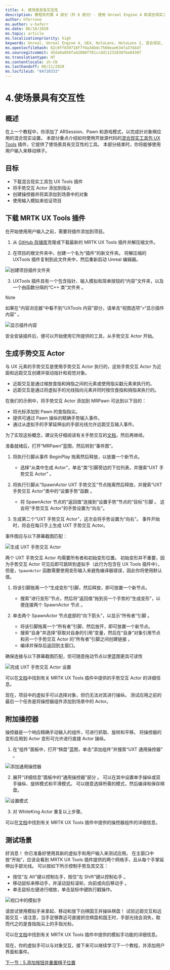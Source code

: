 ```yaml
---
title: 4. 使场景具有交互性
description: 教程系列第 4 部分（共 6 部分）- 使用 Unreal Engine 4 和混合现实工具包 UX Tools 插件构建一款简单的象棋应用
author: hferrone
ms.author: v-haferr
ms.date: 06/10/2020
ms.topic: article
ms.localizationpriority: high
keywords: Unreal, Unreal Engine 4, UE4, HoloLens, HoloLens 2, 混合现实, 教程, 入门, mrtk, uxt, UX Tools, 文档
ms.openlocfilehash: 62c0ff839718f7fda34bdc7560eae634fa37d44f
ms.sourcegitcommit: 45da0a056fa42088ff81ccdd11232830fbe8430f
ms.translationtype: HT
ms.contentlocale: zh-CN
ms.lasthandoff: 06/11/2020
ms.locfileid: "84720333"
---
```

# <a name="4-making-your-scene-interactive"></a>4.使场景具有交互性

## <a name="overview"></a>概述

在上一个教程中，你添加了 ARSession、Pawn 和游戏模式，以完成针对象棋应用的混合现实设置。 本部分重点介绍如何使用开放源代码的[混合现实工具包 UX Tools](https://github.com/microsoft/MixedReality-UXTools-Unreal) 插件，它提供了使场景具有交互性的工具。 本部分结束时，你将能够使用用户输入来移动棋子。 

## <a name="objectives"></a>目标

* 下载混合现实工具包 UX Tools 插件 
* 将手势交互 Actor 添加到指尖
* 创建操控器并将其添加到场景中的对象
* 使用输入模拟来验证项目

## <a name="downloading-the-mrtk-ux-tools-plugin"></a>下载 MRTK UX Tools 插件
在开始使用用户输入之前，需要将插件添加到项目。

1.  从 [GitHub 存储库](https://github.com/microsoft/MixedReality-UXTools-Unreal/releases)克隆或下载最新的 MRTK UX Tools 插件并解压缩文件。

2.  在项目的根文件夹中，创建一个名为“插件”的新文件夹。 将解压缩的 UXTools 插件复制到此文件夹中，然后重新启动 Unreal 编辑器。 

![创建项目插件文件夹](images/unreal-uxt/4-plugins.PNG)

3.  UXTools 插件具有一个包含指针、输入模拟和简单按钮的“内容”文件夹，以及一个由函数分隔的“C++ 类”文件夹  。  

> [!NOTE]
> 如果在“内容浏览器”中看不到“UXTools 内容”部分，请单击“视图选项”>“显示插件内容”  。 

![显示插件内容](images/unreal-uxt/4-showplugincontent.PNG)

安全安装插件后，便可以开始使用它所提供的工具，从手势交互 Actor 开始。

## <a name="spawning-hand-interaction-actors"></a>生成手势交互 Actor
与 UX 元素的手势交互是使用手势交互 Actor 执行的，这些手势交互 Actor 为近距和远距交互创建并驱动指针和视觉对象。
- 近距交互是通过缩放食指和拇指之间的元素或使用指尖戳元素来执行的。 
- 远距交互是通过将虚拟手的光线指向元素并同时按住食指和拇指来执行的。

在我们的示例中，将手势交互 Actor 添加到 MRPawn 可达到以下目的：
- 将光标添加到 Pawn 的食指指尖。
- 提供可通过 Pawn 操纵的精确手势输入事件。
- 通过从虚拟手的手掌延伸出的手部光线允许远距交互输入事件。

为了实现这些概念，建议先仔细阅读有关手势交互的[文档](https://github.com/microsoft/MixedReality-UXTools-Unreal/blob/public/0.8.x/Docs/HandInteraction.md)，然后再继续。 

准备就绪后，打开“MRPawn”蓝图，然后转到“事件图”。 

1. 将执行引脚从事件 BeginPlay 拖离然后释放，以放置一个新节点。 
    * 选择“从类中生成 Actor”，单击“类”引脚旁边的下拉列表，并搜索“UXT 手势交互 Actor”  。 

2. 将执行引脚从“SpawnActor UXT 手势交互”节点拖离然后释放，并搜索“UXT 手势交互 Actor”类中的“设置手势”函数  。 
    * 将 SpawnActor 节点的“返回值”连接到“设置手势”节点的“目标”引脚   。 这会将“手势交互 Actor”的手势设置为“向左”。 

3. 生成第二个“UXT 手势交互 Actor”，这次会将手势设置为“向右”。 事件开始时，将会在每只手上生成 UXT 手势交互 Actor。 

事件图应与以下屏幕截图匹配：

![生成 UXT 手势交互 Actor](images/unreal-uxt/4-spawnactor.PNG)

两个 UXT 手势交互 Actor 均需要所有者和初始变形位置。 初始变形并不重要，因为手势交互 Actor 可见后即可跳转到虚拟手（此行为包含在 UX Tools 插件中）。 但是，`SpawnActor` 函数需要使用变形输入来避免编译器错误，因此你将使用默认值。 

1. 将该引脚拖离一个“生成变形”引脚，然后释放，即可放置一个新节点。 
    * 搜索“进行变形”节点，然后将“返回值”拖到另一个手势的“生成变形”，以便连接两个 SpawnActor 节点   。 

3.  单击两个 SpawnActor 节点底部的“向下箭头”，以显示“所有者”引脚  。    
    * 将该引脚拖离一个“所有者”引脚，然后放开，即可放置一个新节点。 
    * 搜索“自身”并选择“获取对自身的引用”变量，然后在“自身”对象引用节点和另一个手势交互 Actor 的“所有者”引脚之间创建链接   。 
    * 编译并保存后返回到主窗口。 

确保连接与以下屏幕截图匹配，但可随意拖动节点以使蓝图更具可读性

![完成 UXT 手势交互 Actor 设置](images/unreal-uxt/4-fingerptrs.PNG) 

可以在[文档](https://microsoft.github.io/MixedReality-UXTools-Unreal/version/public/0.8.x/Docs/HandInteraction.html)中找到有关 MRTK UX Tools 插件中提供的手势交互 Actor 的详细信息。

现在，项目中的虚拟手可以选择对象，但仍无法对其进行操纵。 测试应用之前的最后一个任务是将操控器组件添加到场景中的 Actor。

## <a name="attaching-manipulators"></a>附加操控器

操控器是一个响应精确手动输入的组件，可进行抓取、旋转和平移。 将操控器的变形应用到 Actor 变形可允许进行直接 Actor 操纵。 

1. 在“组件”面板中，打开“棋盘”蓝图，单击“添加组件”并搜索“UXT 通用操控器”   。

![添加通用操控器](images/unreal-uxt/4-addmanip.PNG)

2. 展开“详细信息”面板中的“通用操控器”部分 。 可以在其中设置单手操纵或双手操纵、旋转模式和平滑模式。 可以随意选择所需的模式，然后编译和保存棋盘。 

![设置模式](images/unreal-uxt/4-setrotmode.PNG)

3. 对 WhiteKing Actor 重复以上步骤。

可以在[文档](https://microsoft.github.io/MixedReality-UXTools-Unreal/version/public/0.8.x/Docs/Manipulator.html)中找到有关 MRTK UX Tools 插件中提供的操控器组件的详细信息。

## <a name="testing-the-scene"></a>测试场景
好消息！ 你已准备好使用其新的虚拟手和用户输入来测试应用。 在主窗口中按“开始”，应该会看到 MRTK UX Tools 插件提供的两个网格手，且从每个手掌延伸出手部光线。 可以按如下所示控制手势及其交互：
- 按住“左 Alt”键以控制左手，按住“左 Shift”键以控制右手   。 
- 移动鼠标来移动手，并滚动鼠标滚轮，向前或向后移动手  。 
- 单击鼠标左键进行缩放，单击鼠标中键执行戳操作。 

![视口中的模拟手](images/unreal-uxt/4-handsim.PNG)

请尝试使用模拟手来拿起、移动和放下白棋国王并操纵棋盘！ 试验近距交互和远距交互 - 请注意，当手足够靠近可直接抓住棋盘和国王时，手部光线会消失，取而代之的是食指指尖上的手指光标。 

可以在[文档](https://microsoft.github.io/MixedReality-UXTools-Unreal/version/public/0.8.x/Docs/InputSimulation.html)中找到有关 MRTK UX Tools 插件中提供的模拟手功能的详细信息。

现在，你的虚拟手可以与对象交互，接下来可以继续学习下一个教程，并添加用户界面和事件。

[下一节：5.添加按钮并重置棋子位置](unreal-uxt-ch5.md)
